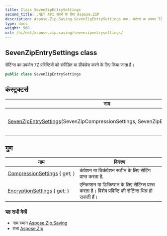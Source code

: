 ```yaml
---
title: Class SevenZipEntrySettings
second_title: .NET API संदर्भ के लिए Aspose.ZIP
description: Aspose.Zip.Saving.SevenZipEntrySettings कक्ष. सेटंग्स क उपयग 7Z प्रवष्टयं क संपड़त य डकंप्रेस करने के लए कय जत है
type: docs
weight: 560
url: /hi/net/aspose.zip.saving/sevenzipentrysettings/
---
```

## SevenZipEntrySettings class

सेटिंग्स का उपयोग 7Z प्रविष्टियों को संपीड़ित या डीकंप्रेस करने के लिए किया जाता है।

```csharp
public class SevenZipEntrySettings
```

## कंस्ट्रक्टर्स

| नाम | विवरण |
| --- | --- |
| [SevenZipEntrySettings](sevenzipentrysettings/)(SevenZipCompressionSettings, SevenZipEncryptionSettings) | का एक नया उदाहरण प्रारंभ करता है`SevenZipEntrySettings` वर्ग. |

## गुण

| नाम | विवरण |
| --- | --- |
| [CompressionSettings](../../aspose.zip.saving/sevenzipentrysettings/compressionsettings/) { get; } | कंप्रेशन या डिकंप्रेशन रूटीन के लिए सेटिंग प्राप्त करता है. |
| [EncryptionSettings](../../aspose.zip.saving/sevenzipentrysettings/encryptionsettings/) { get; } | एन्क्रिप्शन या डिक्रिप्शन के लिए सेटिंग्स प्राप्त करता है। विशेष प्रविष्टि की सेटिंग्स भिन्न हो सकती हैं। |

### यह सभी देखें

* नाम स्थान [Aspose.Zip.Saving](../../aspose.zip.saving/)
* सभा [Aspose.Zip](../../)


